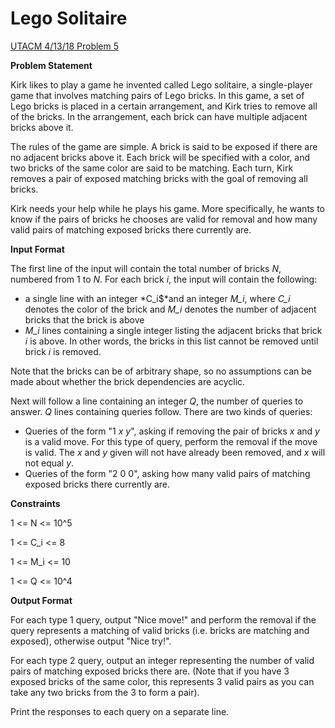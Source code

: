 # Lego Solitaire
[UTACM 4/13/18 Problem 5](https://www.hackerrank.com/contests/acm-41318/challenges/lego-solitaire)

**Problem Statement**

Kirk likes to play a game he invented called Lego solitaire, a single-player game that involves matching pairs of Lego bricks. In this game, a set of Lego bricks is placed in a certain arrangement, and Kirk tries to remove all of the bricks. In the arrangement, each brick can have multiple adjacent bricks above it.

The rules of the game are simple. A brick is said to be exposed if there are no adjacent bricks above it. Each brick will be specified with a color, and two bricks of the same color are said to be matching. Each turn, Kirk removes a pair of exposed matching bricks with the goal of removing all bricks.

Kirk needs your help while he plays his game. More specifically, he wants to know if the pairs of bricks he chooses are valid for removal and how many valid pairs of matching exposed bricks there currently are.

**Input Format**

The first line of the input will contain the total number of bricks *N*, numbered from 1 to *N*. For each brick *i*, the input will contain the following:

- a single line with an integer *C_i$*and an integer *M_i*, where *C_i* denotes the color of the brick and *M_i* denotes the number of adjacent bricks that the brick is above
- *M_i* lines containing a single integer listing the adjacent bricks that brick *i* is above. In other words, the bricks in this list cannot be removed until brick *i* is removed.

Note that the bricks can be of arbitrary shape, so no assumptions can be made about whether the brick dependencies are acyclic.

Next will follow a line containing an integer *Q*, the number of queries to answer. *Q* lines containing queries follow. There are two kinds of queries:

- Queries of the form "1 *x* *y*", asking if removing the pair of bricks *x* and *y* is a valid move. For this type of query, perform the removal if the move is valid. The *x* and *y* given will not have already been removed, and *x* will not equal *y*.
- Queries of the form "2 0 0", asking how many valid pairs of matching exposed bricks there currently are.

**Constraints**

1 <= N <= 10^5

1 <= C_i <= 8

1 <= M_i <= 10

1 <= Q <= 10^4

**Output Format**

For each type 1 query, output "Nice move!" and perform the removal if the query represents a matching of valid bricks (i.e. bricks are matching and exposed), otherwise output "Nice try!".

For each type 2 query, output an integer representing the number of valid pairs of matching exposed bricks there are. (Note that if you have 3 exposed bricks of the same color, this represents 3 valid pairs as you can take any two bricks from the 3 to form a pair).

Print the responses to each query on a separate line.
